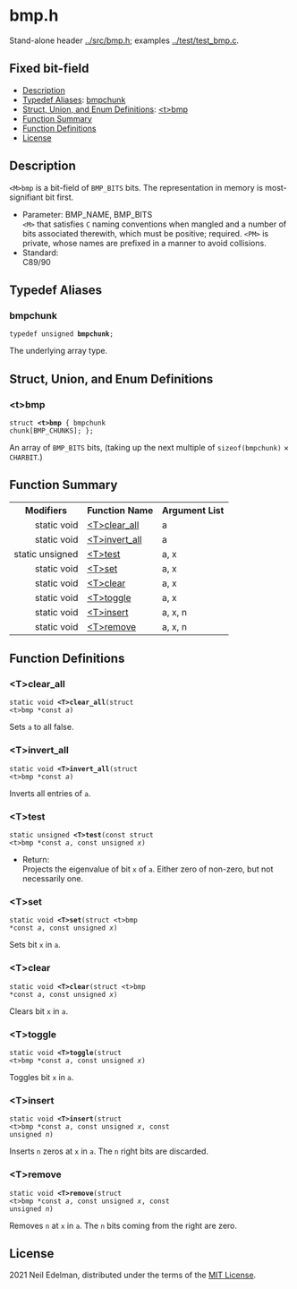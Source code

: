 # bmp\.h #

Stand\-alone header [\.\./src/bmp\.h](../src/bmp.h); examples [\.\./test/test\_bmp\.c](../test/test_bmp.c)\.

## Fixed bit\-field ##

 * [Description](#user-content-preamble)
 * [Typedef Aliases](#user-content-typedef): [bmpchunk](#user-content-typedef-1f500d15)
 * [Struct, Union, and Enum Definitions](#user-content-tag): [&lt;t&gt;bmp](#user-content-tag-7a20983c)
 * [Function Summary](#user-content-summary)
 * [Function Definitions](#user-content-fn)
 * [License](#user-content-license)

## <a id = "user-content-preamble" name = "user-content-preamble">Description</a> ##

`<M>bmp` is a bit\-field of `BMP_BITS` bits\. The representation in memory is most\-signifiant bit first\.

 * Parameter: BMP\_NAME, BMP\_BITS  
   `<M>` that satisfies `C` naming conventions when mangled and a number of bits associated therewith, which must be positive; required\. `<PM>` is private, whose names are prefixed in a manner to avoid collisions\.
 * Standard:  
   C89/90




## <a id = "user-content-typedef" name = "user-content-typedef">Typedef Aliases</a> ##

### <a id = "user-content-typedef-1f500d15" name = "user-content-typedef-1f500d15">bmpchunk</a> ###

<code>typedef unsigned <strong>bmpchunk</strong>;</code>

The underlying array type\.



## <a id = "user-content-tag" name = "user-content-tag">Struct, Union, and Enum Definitions</a> ##

### <a id = "user-content-tag-7a20983c" name = "user-content-tag-7a20983c">&lt;t&gt;bmp</a> ###

<code>struct <strong>&lt;t&gt;bmp</strong> { bmpchunk chunk[BMP_CHUNKS]; };</code>

An array of `BMP_BITS` bits, \(taking up the next multiple of `sizeof(bmpchunk)` &#215; `CHARBIT`\.\)



## <a id = "user-content-summary" name = "user-content-summary">Function Summary</a> ##

<table>

<tr><th>Modifiers</th><th>Function Name</th><th>Argument List</th></tr>

<tr><td align = right>static void</td><td><a href = "#user-content-fn-7b089536">&lt;T&gt;clear_all</a></td><td>a</td></tr>

<tr><td align = right>static void</td><td><a href = "#user-content-fn-40a9d9d">&lt;T&gt;invert_all</a></td><td>a</td></tr>

<tr><td align = right>static unsigned</td><td><a href = "#user-content-fn-1deccc11">&lt;T&gt;test</a></td><td>a, x</td></tr>

<tr><td align = right>static void</td><td><a href = "#user-content-fn-997e5bef">&lt;T&gt;set</a></td><td>a, x</td></tr>

<tr><td align = right>static void</td><td><a href = "#user-content-fn-7f4a964e">&lt;T&gt;clear</a></td><td>a, x</td></tr>

<tr><td align = right>static void</td><td><a href = "#user-content-fn-378030f9">&lt;T&gt;toggle</a></td><td>a, x</td></tr>

<tr><td align = right>static void</td><td><a href = "#user-content-fn-e80ff7d4">&lt;T&gt;insert</a></td><td>a, x, n</td></tr>

<tr><td align = right>static void</td><td><a href = "#user-content-fn-56806709">&lt;T&gt;remove</a></td><td>a, x, n</td></tr>

</table>



## <a id = "user-content-fn" name = "user-content-fn">Function Definitions</a> ##

### <a id = "user-content-fn-7b089536" name = "user-content-fn-7b089536">&lt;T&gt;clear_all</a> ###

<code>static void <strong>&lt;T&gt;clear_all</strong>(struct &lt;t&gt;bmp *const <em>a</em>)</code>

Sets `a` to all false\.



### <a id = "user-content-fn-40a9d9d" name = "user-content-fn-40a9d9d">&lt;T&gt;invert_all</a> ###

<code>static void <strong>&lt;T&gt;invert_all</strong>(struct &lt;t&gt;bmp *const <em>a</em>)</code>

Inverts all entries of `a`\.



### <a id = "user-content-fn-1deccc11" name = "user-content-fn-1deccc11">&lt;T&gt;test</a> ###

<code>static unsigned <strong>&lt;T&gt;test</strong>(const struct &lt;t&gt;bmp *const <em>a</em>, const unsigned <em>x</em>)</code>

 * Return:  
   Projects the eigenvalue of bit `x` of `a`\. Either zero of non\-zero, but not necessarily one\.




### <a id = "user-content-fn-997e5bef" name = "user-content-fn-997e5bef">&lt;T&gt;set</a> ###

<code>static void <strong>&lt;T&gt;set</strong>(struct &lt;t&gt;bmp *const <em>a</em>, const unsigned <em>x</em>)</code>

Sets bit `x` in `a`\.



### <a id = "user-content-fn-7f4a964e" name = "user-content-fn-7f4a964e">&lt;T&gt;clear</a> ###

<code>static void <strong>&lt;T&gt;clear</strong>(struct &lt;t&gt;bmp *const <em>a</em>, const unsigned <em>x</em>)</code>

Clears bit `x` in `a`\.



### <a id = "user-content-fn-378030f9" name = "user-content-fn-378030f9">&lt;T&gt;toggle</a> ###

<code>static void <strong>&lt;T&gt;toggle</strong>(struct &lt;t&gt;bmp *const <em>a</em>, const unsigned <em>x</em>)</code>

Toggles bit `x` in `a`\.



### <a id = "user-content-fn-e80ff7d4" name = "user-content-fn-e80ff7d4">&lt;T&gt;insert</a> ###

<code>static void <strong>&lt;T&gt;insert</strong>(struct &lt;t&gt;bmp *const <em>a</em>, const unsigned <em>x</em>, const unsigned <em>n</em>)</code>

Inserts `n` zeros at `x` in `a`\. The `n` right bits are discarded\.



### <a id = "user-content-fn-56806709" name = "user-content-fn-56806709">&lt;T&gt;remove</a> ###

<code>static void <strong>&lt;T&gt;remove</strong>(struct &lt;t&gt;bmp *const <em>a</em>, const unsigned <em>x</em>, const unsigned <em>n</em>)</code>

Removes `n` at `x` in `a`\. The `n` bits coming from the right are zero\.





## <a id = "user-content-license" name = "user-content-license">License</a> ##

2021 Neil Edelman, distributed under the terms of the [MIT License](https://opensource.org/licenses/MIT)\.



